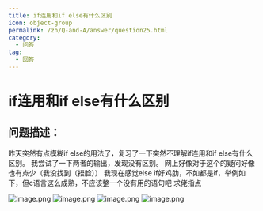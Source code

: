 ```yaml
---
title: if连用和if else有什么区别
icon: object-group
permalink: /zh/Q-and-A/answer/question25.html
category:
  - 问答
tag:
  - 回答
---
```


# if连用和if else有什么区别
## 问题描述：
昨天突然有点模糊if else的用法了，复习了一下突然不理解if连用和if else有什么区别。
我尝试了一下两者的输出，发现没有区别。
网上好像对于这个的疑问好像也有点少（我没找到（捂脸））
我现在感觉else if好鸡肋，不如都是if，举例如下，但c语言这么成熟，不应该整一个没有用的语句吧
求佬指点

![image.png](https://s2.loli.net/2024/09/29/i84zDMYBau7pQUW.png)
![image.png](https://s2.loli.net/2024/09/29/NtDnUkzOm75lsCd.png)
![image.png](https://s2.loli.net/2024/09/29/9hsIkQYtzdPxr8F.png)
![image.png](https://s2.loli.net/2024/09/29/w9k4MxF6POu5CKa.png)